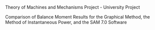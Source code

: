Theory of Machines and Mechanisms Project - University Project

Comparison of Balance Moment Results for the Graphical Method, the Method of Instantaneous Power, and the SAM 7.0 Software
